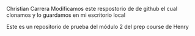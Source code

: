 Christian Carrera 
Modificamos este respostorio de de github el cual clonamos y lo guardamos en  mi escritorio local

Este es un repositorio de prueba del módulo 2 del prep course de Henry
